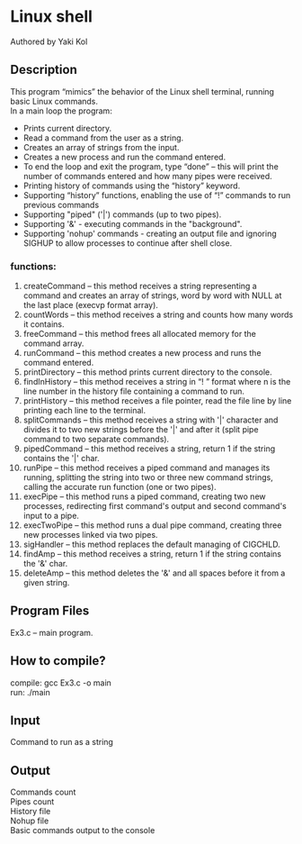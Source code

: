 # Linux shell
Authored by Yaki Kol

## Description

This program “mimics” the behavior of the Linux shell terminal, running basic Linux commands.<br>
In a main loop the program:<br>
-	Prints current directory.<br>
-	Read a command from the user as a string.<br>
-	Creates an array of strings from the input.<br>
-	Creates a new process and run the command entered. <br>
-	To end the loop and exit the program, type “done” – this will print the number of commands entered and how many pipes were received. <br>
-	Printing history of commands using the “history” keyword.<br>
-	Supporting “history” functions, enabling the use of “!<n>” commands to run previous commands <br>
-	Supporting "piped" ('|') commands (up to two pipes).<br>
-	Supporting '&' - executing commands in the "background".<br>
-	Supporting 'nohup' commands - creating an output file and ignoring SIGHUP to allow processes to continue after shell close.<br>
  
### functions:
1.	createCommand – this method receives a string representing a command and creates an array of strings, word by word with NULL at the last place (execvp format array).<br>
2.	countWords – this method receives a string and counts how many words it contains.<br>
3.	freeCommand – this method frees all allocated memory for the command array.<br>
4.	runCommand – this method creates a new process and runs the command entered.<br>
5.	printDirectory – this method prints current directory to the console.<br>
6.	findInHistory – this method receives a string in “! <n>” format where n is the line number in the history file containing a command to run.<br>
7.	printHistory – this method receives a file pointer, read the file line by line printing each line to the terminal.<br>
8.	splitCommands – this method receives a string with '|' character and divides it to two new strings before the '|' and after it (split pipe command to two separate commands).<br>
9.	pipedCommand – this method receives a string, return 1 if the string contains the '|' char.<br>
10.	runPipe – this method receives a piped command and manages its running, splitting the string into two or three new command strings, calling the accurate run function (one or two pipes).<br>
11.	execPipe – this method runs a piped command, creating two new processes, redirecting first command's output and second command's input to a pipe.<br>
12.	execTwoPipe – this method runs a dual pipe command, creating three new processes linked via two pipes.<br>
13.	sigHandler – this method replaces the default managing of CIGCHLD.<br>
14.	findAmp – this method receives a string, return 1 if the string contains the '&' char.<br>
15.	deleteAmp – this method deletes the '&' and all spaces before it from a given string.<br>
  
## Program Files
Ex3.c – main program. 

## How to compile?
compile: gcc Ex3.c -o main<br>
run: ./main

## Input
Command to run as a string

## Output
Commands count<br>
Pipes count<br>
History file<br>
Nohup file<br>
Basic commands output to the console<br>
